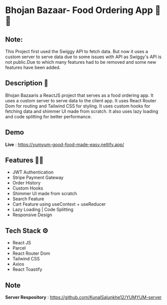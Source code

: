 # Bhojan Bazaar- Food Ordering App 🍕🍟

## Note:

This Project first used the Swiggy API to fetch data. But now it uses a custom server to serve data due to some issues with API as Swiggy's API is not public.Due to which many features had to be removed and some new features have been added.

## Description 📝

Bhojan Bazaaris a ReactJS project that serves as a food ordering app. It uses a custom server to serve data to the client app. It uses React Router Dom for routing and Tailwind CSS for styling. It uses custom hooks for fetching data and shimmer UI made from scratch. It also uses lazy loading and code splitting for better performance.

## Demo

**Live** : https://yumyum-good-food-made-easy.netlify.app/

## Features 🧑‍💻

- JWT Authentication
- Stripe Payment Gateway
- Order History
- Custom Hooks
- Shimmer UI made from scratch
- Search Feature
- Cart Feature using useContext + useReducer
- Lazy Loading | Code Splitting
- Responsive Design

## Tech Stack ⚙️

- React JS
- Parcel
- React Router Dom
- Tailwind CSS
- Axios
- React Toastify

## Note

**Server Respository** : https://github.com/KunalSalunkhe12/YUMYUM-server
